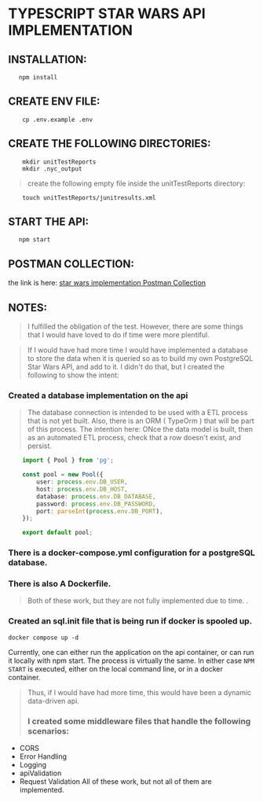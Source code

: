 # TYPESCRIPT STAR WARS API IMPLEMENTATION


## INSTALLATION:
 ```terminal
    npm install
 ```

## CREATE ENV FILE:
```terminal
    cp .env.example .env
```

## CREATE THE FOLLOWING DIRECTORIES:
```terminal
    mkdir unitTestReports
    mkdir .nyc_output
```
> create the following empty file inside the unitTestReports directory:
```terminal
    touch unitTestReports/junitresults.xml
``` 

## START THE API:
 ```terminal
    npm start
 ```

## POSTMAN COLLECTION:
the link is here: [star wars implementation Postman Collection](https://api.postman.com/collections/2382474-52a0d4bd-0ac3-429b-9f10-d780a5996ca7?access_key=PMAT-01GQX9HCGJY3N9VHAXRC45SHZ3)

## NOTES: 
> I fulfilled the obligation of the test.  However, there are some things that I would have loved to do if time were more plentiful.

> If I would have had more time I would have implemented a database to store the data when it is queried so as
> to build my own PostgreSQL Star Wars API, and add to it.  I didn't do that, but I created the following to show the intent: 
### Created a database implementation on the api
>The database connection is intended to be used with a ETL process that is not yet built. 
> Also, there is an ORM ( TypeOrm ) that will be part of this process. 
> The intention here: ONce the data model is built, then as an automated ETL process, check that a row doesn't exist, and persist.

```typescript
    import { Pool } from 'pg';

    const pool = new Pool({
        user: process.env.DB_USER,
        host: process.env.DB_HOST,
        database: process.env.DB_DATABASE,
        password: process.env.DB_PASSWORD,
        port: parseInt(process.env.DB_PORT),
    });

    export default pool;
```
### There is a docker-compose.yml configuration for a postgreSQL database.
### There is also A Dockerfile. 
> Both of these work, but they are not fully implemented due to time. . 

### Created an sql.init file that is being run if docker is spooled up. 
 ```terminal 
docker compose up -d
```

Currently, one can either run the application on the api container, or can run it locally with npm start. 
The process is virtually the same.  In either case `NPM START` is executed, either on the local command line, or in a docker container.

>Thus, if I would have had more time, this would have been a dynamic data-driven api.
>### I created some middleware files that handle the following scenarios: 
- CORS
- Error Handling
- Logging
- apiValidation
- Request Validation
All of these work, but not all of them are implemented.
